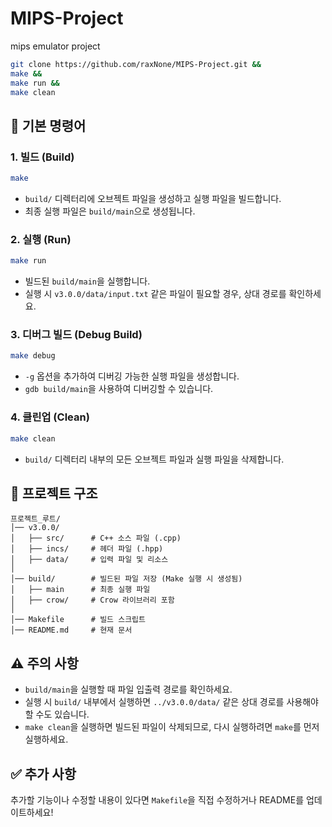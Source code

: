 # MIPS-Project
mips emulator project

```sh
git clone https://github.com/raxNone/MIPS-Project.git &&
make &&
make run &&
make clean
```

## 📌 기본 명령어

### 1. 빌드 (Build)
```sh
make
```
- `build/` 디렉터리에 오브젝트 파일을 생성하고 실행 파일을 빌드합니다.
- 최종 실행 파일은 `build/main`으로 생성됩니다.

### 2. 실행 (Run)
```sh
make run
```
- 빌드된 `build/main`을 실행합니다.
- 실행 시 `v3.0.0/data/input.txt` 같은 파일이 필요할 경우, 상대 경로를 확인하세요.

### 3. 디버그 빌드 (Debug Build)
```sh
make debug
```
- `-g` 옵션을 추가하여 디버깅 가능한 실행 파일을 생성합니다.
- `gdb build/main`을 사용하여 디버깅할 수 있습니다.

### 4. 클린업 (Clean)
```sh
make clean
```
- `build/` 디렉터리 내부의 모든 오브젝트 파일과 실행 파일을 삭제합니다.

## 📁 프로젝트 구조
```
프로젝트_루트/
│── v3.0.0/
│   ├── src/      # C++ 소스 파일 (.cpp)
│   ├── incs/     # 헤더 파일 (.hpp)
│   ├── data/     # 입력 파일 및 리소스
│
│── build/        # 빌드된 파일 저장 (Make 실행 시 생성됨)
│   ├── main      # 최종 실행 파일
│   ├── crow/     # Crow 라이브러리 포함
│
│── Makefile      # 빌드 스크립트
│── README.md     # 현재 문서
```

## ⚠️ 주의 사항
- `build/main`을 실행할 때 파일 입출력 경로를 확인하세요.
- 실행 시 `build/` 내부에서 실행하면 `../v3.0.0/data/` 같은 상대 경로를 사용해야 할 수도 있습니다.
- `make clean`을 실행하면 빌드된 파일이 삭제되므로, 다시 실행하려면 `make`를 먼저 실행하세요.

## ✅ 추가 사항
추가할 기능이나 수정할 내용이 있다면 `Makefile`을 직접 수정하거나 README를 업데이트하세요!

